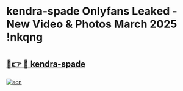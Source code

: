 # kendra-spade Onlyfans Leaked - New Video & Photos March 2025 !nkqng

# <h2><a href="https://1hu9k7.iuczelnia.edu.pl?title=kendra-spade&ref=nkqng">🔗👉 🔴 kendra-spade</a></h2>

[![acn](https://github.com/user-attachments/assets/0f9c940e-d8b0-45ae-aac7-cd30a18b3e1c)](https://1hu9k7.iuczelnia.edu.pl?title=kendra-spade&ref=nkqng)


